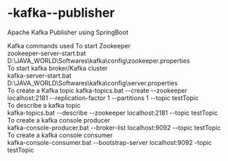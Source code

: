 # -kafka--publisher
Apache Kafka Publisher using SpringBoot <br />

Kafka commands used
To start Zookeeper <br />
zookeeper-server-start.bat  D:\JAVA_WORLD\Softwares\kafka\config\zookeeper.properties <br />
To start kafka broker/Kafka cluster <br />
kafka-server-start.bat D:\JAVA_WORLD\Softwares\kafka\config\server.properties <br />
To create a Kafka topic
kafka-topics.bat --create --zookeeper localhost:2181 --replication-factor 1 --partitions 1 --topic testTopic <br />
To describe a kafka topic <br />
kafka-topics.bat --describe --zookeeper localhost:2181 --topic testTopic <br />
To create a kafka console producer <br />
kafka-console-producer.bat --broker-list localhost:9092 --topic testTopic <br />
To create a kafka console consumer <br />
kafka-console-consumer.bat --bootstrap-server localhost:9092 -topic testTopic <br />
